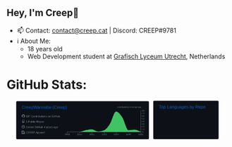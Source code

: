 ## Hey, I'm Creep👋
- 📫 Contact: contact@creep.cat | Discord: CREEP#9781
-  ℹ About Me: 
   - 18 years old
   - Web Development student at [Grafisch Lyceum Utrecht](https://www.glu.nl/opleiding/mediadeveloper/), Netherlands

# GitHub Stats:
<p align="center">
  <a><img width="61%" src="https://raw.githubusercontent.com/creepwannabe/summary-cards/master/profile-summary-card-output/github_dark/0-profile-details.svg"></a>
  <a><img width="30%" src="https://raw.githubusercontent.com/creepwannabe/summary-cards/master/profile-summary-card-output/github_dark/1-repos-per-language.svg"></a>
</p>
